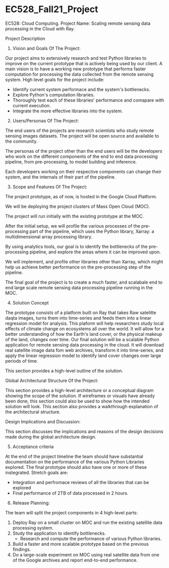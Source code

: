 # EC528_Fall21_Project
EC528: Cloud Computing. 
Project Name: Scaling remote sensing data processing in the Cloud with Ray.

Project Description 

1. Vision and Goals Of The Project:

Our project aims to extensively research and test Python libraries to improve on the current prototype that is actively being used by our client. A main vision is to have a working new prototype that performs faster computation for processing the data collected from the remote sensing system. High level goals for the project include:

* Identify current system performace and the system's bottlenecks.
* Explore Python's computation libraries. 
* Thoroughly test each of these libraries' performance and comapare with current execution.
* Integrate the more effective libraries into the system.

2. Users/Personas Of The Project:

The end users of the projects are research scientists who study remote sensing images datasets. The project will be open source and available to the community.

The personas of the project other than the end users will be the developers who work on the different components of the end to end data processing pipeline, from pre-processing, to model building and inference.

Each developers working on their respective components can change their system, and the internals of their part of the pipeline. 

<!--#There will also be a system wide administrator that can make changes to the system level configuration affecting different parts of the end to end pipeline.-->

<!--#This section describes the principal user roles of the project together with the key characteristics of these roles. This information will inform the design and the user scenarios. A complete set of roles helps in ensuring that high-level requirements can be identified in the product backlog.-->

<!--#Again, the description should be specific enough that you can determine whether user A, performing action B, is a member of the set of users the project is designed for.-->

3. Scope and Features Of The Project:

The project prototype, as of now, is hosted in the Google Cloud Platform. 

We will be deploying the project clusters of Mass Open Cloud (MOC).

The project will run initially with the existing prototype at the MOC. 

After the initial setup, we will profile the various processes of the pre-processing part of the pipeline, which uses the Python library, Xarray: a multidimensional array processing library.

By using analytics tools, our goal is to identify the bottlenecks of the pre-processing pipeline, and explore the areas where it can be improved upon.

We will implement, and profile other libraries other than Xarray, which might help us achieve better performance on the pre-processing step of the pipeline.

The final goal of the project is to create  a much faster, and scalabale end to end large scale remote sensing data processing pipeline running in the MOC.

4. Solution Concept

The prototype consists of a platform built on Ray that takes Raw satelitte daqta images, turns them into time-series and feeds them into a linear regression model for analysis. This plaform will help researchers study local effects of climate change on ecosystems all over the world. It will allow for a better understanding of how the Earth's land cover, or the physical makeup of the land, changes over time.
Our final solution will be a scalable Python application for remote sensing data processing in the cloud. It will download real satellite image data fom web archives, transform it into time-series, and apply the linear regression model to identify land cover changes over large periods of time. 

This section provides a high-level outline of the solution.

Global Architectural Structure Of the Project:

This section provides a high-level architecture or a conceptual diagram showing the scope of the solution. If wireframes or visuals have already been done, this section could also be used to show how the intended solution will look. This section also provides a walkthrough explanation of the architectural structure.

Design Implications and Discussion:

This section discusses the implications and reasons of the design decisions made during the global architecture design.

5. Acceptance criteria

At the end of the project timeline the team should have substantial documentation on the performance of the various Python Libraries explored. The final prototype should also have one or more of these instegrated. Stretch goals are:

* Integration and perfromace reviews of all the libraries that can be explored
* Final performance of 2TB of data processed in 2 hours. 


6. Release Planning:

The team will split the project components in 4 high-level parts:

1. Deploy Ray on a small cluster on MOC and run the existing satellite data processing system.
2. Study the application to identify bottlenecks.
    * Research and compute the performance of various Python libraries.
3. Build a faster and more scalable prototype based on the previous findings.
4. Do a large-scale experiment on MOC using real satellite data from one of the Google archives and report end-to-end performance.

